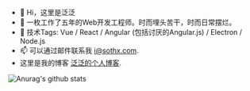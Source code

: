 - 👋 Hi，这里是泛泛
- 👀 一枚工作了五年的Web开发工程师。时而埋头苦干，时而日常摆烂。
- 🌱 技术Tags: Vue / React / Angular (包括讨厌的Angular.js) / Electron / Node.js
- 📫 可以通过邮件联系我 i@sothx.com.  
- 这里是我的博客 [泛泛的个人博客](https://sothx.com/).

![Anurag's github stats](https://github-readme-stats.vercel.app/api?username=sothx)
